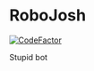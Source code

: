 # RoboJosh

[![CodeFactor](https://www.codefactor.io/repository/github/jedijasper04/robojosh/badge)](https://www.codefactor.io/repository/github/jedijasper04/robojosh)

Stupid bot
